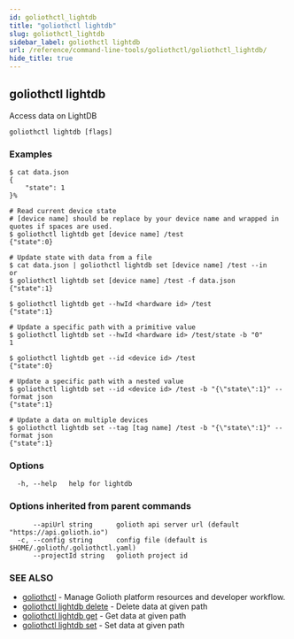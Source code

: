 ```yaml
---
id: goliothctl_lightdb
title: "goliothctl lightdb"
slug: goliothctl_lightdb
sidebar_label: goliothctl lightdb
url: /reference/command-line-tools/goliothctl/goliothctl_lightdb/
hide_title: true
---
```

## goliothctl lightdb

Access data on LightDB

```
goliothctl lightdb [flags]
```

### Examples

```
$ cat data.json
{
	"state": 1
}%

# Read current device state
# [device name] should be replace by your device name and wrapped in quotes if spaces are used.
$ goliothctl lightdb get [device name] /test
{"state":0}

# Update state with data from a file
$ cat data.json | goliothctl lightdb set [device name] /test --in
or
$ goliothctl lightdb set [device name] /test -f data.json
{"state":1}

$ goliothctl lightdb get --hwId <hardware id> /test
{"state":1}

# Update a specific path with a primitive value
$ goliothctl lightdb set --hwId <hardware id> /test/state -b "0"
1

$ goliothctl lightdb get --id <device id> /test
{"state":0}

# Update a specific path with a nested value
$ goliothctl lightdb set --id <device id> /test -b "{\"state\":1}" --format json
{"state":1}

# Update a data on multiple devices
$ goliothctl lightdb set --tag [tag name] /test -b "{\"state\":1}" --format json
{"state":1}
```

### Options

```
  -h, --help   help for lightdb
```

### Options inherited from parent commands

```
      --apiUrl string      golioth api server url (default "https://api.golioth.io")
  -c, --config string      config file (default is $HOME/.golioth/.goliothctl.yaml)
      --projectId string   golioth project id
```

### SEE ALSO

* [goliothctl](/reference/command-line-tools/goliothctl)	 - Manage Golioth platform resources and developer workflow.
* [goliothctl lightdb delete](/reference/command-line-tools/goliothctl/goliothctl_lightdb_delete/)	 - Delete data at given path
* [goliothctl lightdb get](/reference/command-line-tools/goliothctl/goliothctl_lightdb_get/)	 - Get data at given path
* [goliothctl lightdb set](/reference/command-line-tools/goliothctl/goliothctl_lightdb_set/)	 - Set data at given path

